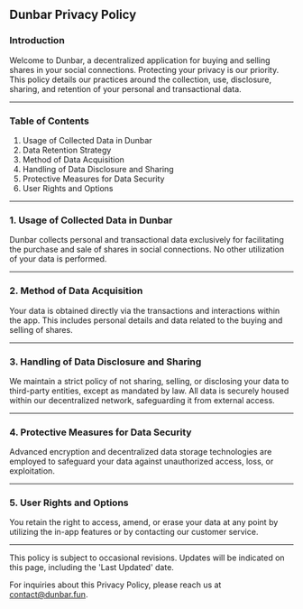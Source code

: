 ## Dunbar Privacy Policy

### Introduction

Welcome to Dunbar, a decentralized application for buying and selling shares in your social connections. Protecting your privacy is our priority. This policy details our practices around the collection, use, disclosure, sharing, and retention of your personal and transactional data.

---

### Table of Contents

1. Usage of Collected Data in Dunbar
2. Data Retention Strategy
3. Method of Data Acquisition
4. Handling of Data Disclosure and Sharing
5. Protective Measures for Data Security
6. User Rights and Options

---

### 1. Usage of Collected Data in Dunbar

Dunbar collects personal and transactional data exclusively for facilitating the purchase and sale of shares in social connections. No other utilization of your data is performed.

---

### 2. Method of Data Acquisition

Your data is obtained directly via the transactions and interactions within the app. This includes personal details and data related to the buying and selling of shares.

---

### 3. Handling of Data Disclosure and Sharing

We maintain a strict policy of not sharing, selling, or disclosing your data to third-party entities, except as mandated by law. All data is securely housed within our decentralized network, safeguarding it from external access.

---

### 4. Protective Measures for Data Security

Advanced encryption and decentralized data storage technologies are employed to safeguard your data against unauthorized access, loss, or exploitation.

---

### 5. User Rights and Options

You retain the right to access, amend, or erase your data at any point by utilizing the in-app features or by contacting our customer service.

---

This policy is subject to occasional revisions. Updates will be indicated on this page, including the 'Last Updated' date.

For inquiries about this Privacy Policy, please reach us at contact@dunbar.fun.
